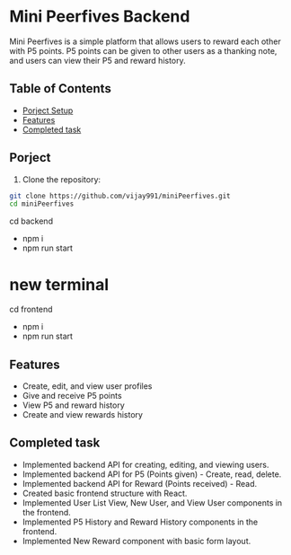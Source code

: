 # Mini Peerfives Backend

Mini Peerfives is a simple platform that allows users to reward each other with P5 points. P5 points can be given to other users as a thanking note, and users can view their P5 and reward history.

## Table of Contents
- [Porject Setup](#porject)
- [Features](#features)
- [Completed task](#completed-task)

## Porject
1. Clone the repository:

```bash
git clone https://github.com/vijay991/miniPeerfives.git
cd miniPeerfives
```


cd backend
- npm i
- npm run start

# new terminal

cd frontend
- npm i
- npm run start

## Features
- Create, edit, and view user profiles
- Give and receive P5 points
- View P5 and reward history
- Create and view rewards history

## Completed task
- Implemented backend API for creating, editing, and viewing users.
- Implemented backend API for P5 (Points given) - Create, read, delete.
- Implemented backend API for Reward (Points received) - Read.
- Created basic frontend structure with React.
- Implemented User List View, New User, and View User components in the frontend.
- Implemented P5 History and Reward History components in the frontend.
- Implemented New Reward component with basic form layout.
